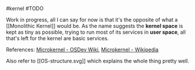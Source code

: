 #kernel #TODO 

Work in progress, all I can say for now is that it's the opposite of what a [[Monolithic Kernel]] would be. As the name suggests the **kernel space** is kept as tiny as possible, trying to run most of its services in **user space**, all that's left for the kernel are basic services.

References: [Microkernel - OSDev Wiki](https://wiki.osdev.org/Microkernel), [Microkernel - Wikipedia](https://en.wikipedia.org/wiki/Microkernel)

Also refer to [[OS-structure.svg]] which explains the whole thing pretty well.
